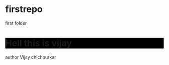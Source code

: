 # firstrepo
first folder 
<h1 style="background-color: black";color:white>Hell this is vijay</h1>
author Vijay chichpurkar
